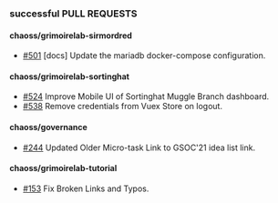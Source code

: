 ### successful PULL REQUESTS

#### chaoss/grimoirelab-sirmordred
- [#501](https://github.com/chaoss/grimoirelab-sirmordred/pull/501) [docs] Update the mariadb docker-compose configuration.

#### chaoss/grimoirelab-sortinghat
- [#524](https://github.com/chaoss/grimoirelab-sortinghat/pull/524) Improve Mobile UI of Sortinghat Muggle Branch dashboard.
- [#538](https://github.com/chaoss/grimoirelab-sortinghat/pull/538) Remove credentials from Vuex Store on logout.

#### chaoss/governance
- [#244](https://github.com/chaoss/governance/pull/244) Updated Older Micro-task Link to GSOC'21 idea list link.

#### chaoss/grimoirelab-tutorial
- [#153](https://github.com/chaoss/grimoirelab-tutorial/pull/153) Fix Broken Links and Typos.

